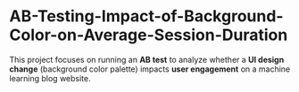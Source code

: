 # AB-Testing-Impact-of-Background-Color-on-Average-Session-Duration
This project focuses on running an **AB test** to analyze whether a **UI design change** (background color palette) impacts **user engagement** on a machine learning blog website.
